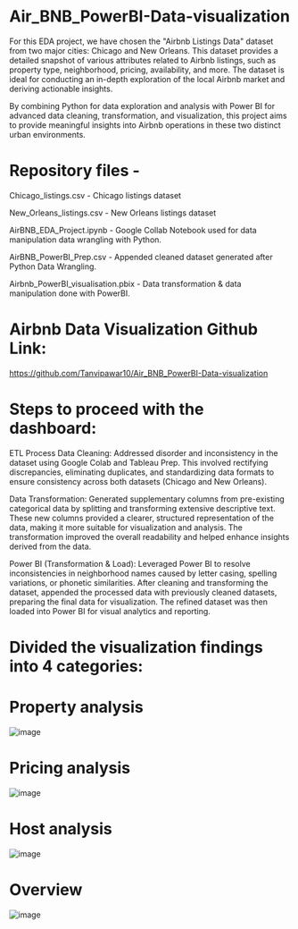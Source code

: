 # Air_BNB_PowerBI-Data-visualization

For this EDA project, we have chosen the "Airbnb Listings Data" dataset from two major cities: Chicago and New Orleans. This dataset provides a detailed snapshot of various attributes related to Airbnb listings, such as property type, neighborhood, pricing, availability, and more. The dataset is ideal for conducting an in-depth exploration of the local Airbnb market and deriving actionable insights.

By combining Python for data exploration and analysis with Power BI for advanced data cleaning, transformation, and visualization, this project aims to provide meaningful insights into Airbnb operations in these two distinct urban environments.

# Repository files -
Chicago_listings.csv - Chicago listings dataset

New_Orleans_listings.csv - New Orleans listings dataset

AirBNB_EDA_Project.ipynb - Google Collab Notebook used for data manipulation data wrangling with Python.

AirBNB_PowerBI_Prep.csv - Appended cleaned dataset generated after Python Data Wrangling.

Airbnb_PowerBI_visualisation.pbix - Data transformation & data manipulation done with PowerBI.

# Airbnb Data Visualization Github Link:

https://github.com/Tanvipawar10/Air_BNB_PowerBI-Data-visualization


# Steps to proceed with the dashboard:

ETL Process Data Cleaning: 
Addressed disorder and inconsistency in the dataset using Google Colab and Tableau Prep. This involved rectifying discrepancies, eliminating duplicates, and standardizing data formats to ensure consistency across both datasets (Chicago and New Orleans).

Data Transformation:
Generated supplementary columns from pre-existing categorical data by splitting and transforming extensive descriptive text. These new columns provided a clearer, structured representation of the data, making it more suitable for visualization and analysis. The transformation improved the overall readability and helped enhance insights derived from the data.

Power BI (Transformation & Load): Leveraged Power BI to resolve inconsistencies in neighborhood names caused by letter casing, spelling variations, or phonetic similarities. After cleaning and transforming the dataset, appended the processed data with previously cleaned datasets, preparing the final data for visualization. The refined dataset was then loaded into Power BI for visual analytics and reporting.

# Divided the visualization findings into 4 categories:

# Property analysis
![image](https://github.com/user-attachments/assets/2ac4a9c0-8fd3-4edd-8a88-ddeb1f93e54c)

# Pricing analysis
![image](https://github.com/user-attachments/assets/50962bd4-30df-4445-bcff-f4230a3c8cf1)


# Host analysis
![image](https://github.com/user-attachments/assets/023cd6fd-9167-4e66-af18-983b110da42a)


# Overview
![image](https://github.com/user-attachments/assets/9eed70d9-200d-49b7-882a-3ad7183b8223)
